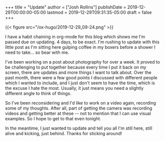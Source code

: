 +++
title = "Update"
author = ["Josh Rollins"]
publishDate = 2019-12-29T00:00:00-05:00
lastmod = 2019-12-29T09:31:35-05:00
draft = false
+++

{{< figure src="/ox-hugo/2019-12-29_09-24.png" >}}

I have a habit chaining in org-mode for this blog which shows me I'm passed due on updating. 4 days, to be exact. I'm rushing to update with this little post as I'm sitting here gulping coffee in my boxers before a shower I need to take... so bear with me.

<!--more-->

I've been working on a post about photography for over a week. It proved to be challenging to put together because every time I put it back on my screen, there are updates and more things I want to talk about. Over the past month, there were a few good points I discussed with different people which I wanted to include, and I just don't seem to have the time, which is the excuse I hate the most. Usually, it just means you need a slightly different angle to think of things.

So I've been reconsidering and I'd like to work on a video again, recording some of my thoughts. After all, part of getting the camera was recording videos and getting better at these -- not to mention that I can use visual examples. So I hope to get to that even tonight.

In the meantime, I just wanted to update and tell you all I'm still here, still alive and kicking, just behind. Thanks for sticking around!